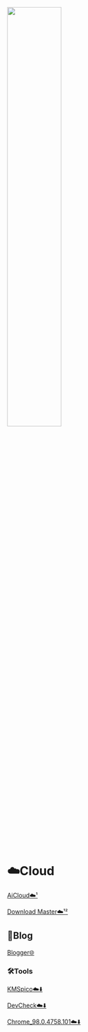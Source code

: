 <img src="https://cloud-cdn.yingyingying.xyz:2096/AICLOUD1664609148/dou_original_0_2_too_young_too_simple.gif" width="50%">

# ☁️Cloud

[AiCloud☁️¹](https://cloud.yingyingying.xyz:2096)

[Download Master☁️¹](https://cloud.yingyingying.xyz:2087/downloadmaster/index.asp)[²](https://cloud-cdn.yingyingying.xyz:2087/downloadmaster/index.asp)

## 🛂Blog

[Blogger🌐](https://ghs.yingyingying.xyz)

### 🛠️Tools

[KMSpico☁️⬇️](https://cloud-cdn.yingyingying.xyz:2096/AICLOUD1615769437/KMSpico_setup.exe)

[DevCheck☁️⬇️](https://cloud-cdn.yingyingying.xyz:2096/AICLOUD979692360/DevCheck-Pro-v4.04_build_404-Mod.apk)

[Chrome_98.0.4758.101☁️⬇️](https://cloud-cdn.yingyingying.xyz:2096/AICLOUD2058924438/com.android.chrome_98.0.4758.101-475810123_minAPI24(arm64-v8a%2carmeabi-v7a))
